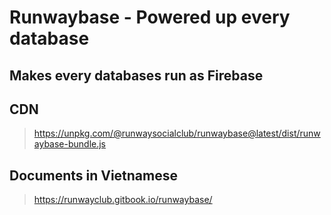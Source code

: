 # Runwaybase - Powered up every database

## Makes every databases run as Firebase

## CDN

> https://unpkg.com/@runwaysocialclub/runwaybase@latest/dist/runwaybase-bundle.js

## Documents in Vietnamese

> https://runwayclub.gitbook.io/runwaybase/
